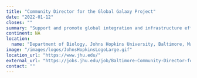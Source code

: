```yaml
---
title: "Community Director for the Global Galaxy Project"
date: "2022-01-12"
closes: ""
summary: "Support and promote global integration and infrastructure efforts for Galaxy, oversee content and aesthetics aspects and work with the project engineers to collect and analyze usage metrics, publications records, and other community metrics."
continent: NA
location:
  name: "Department of Biology, Johns Hopkins University, Baltimore, Maryland, United States"
image: "/images/logos/JohnsHopkinsLogoLarge.gif"
location_url: "https://www.jhu.edu/"
external_url: "https://jobs.jhu.edu/job/Baltimore-Community-Director-for-the-Global-Galaxy-Project-MD-21218/827230800/"
contact: ""
---
```

